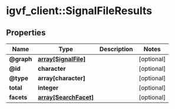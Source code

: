 # igvf_client::SignalFileResults


## Properties
Name | Type | Description | Notes
------------ | ------------- | ------------- | -------------
**@graph** | [**array[SignalFile]**](SignalFile.md) |  | [optional] 
**@id** | **character** |  | [optional] 
**@type** | **array[character]** |  | [optional] 
**total** | **integer** |  | [optional] 
**facets** | [**array[SearchFacet]**](SearchFacet.md) |  | [optional] 


